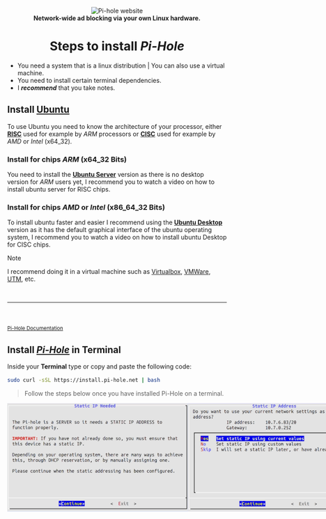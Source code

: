 <p align="center">
  <picture>
    <source media="(prefers-color-scheme: dark)" srcset="https://pi-hole.github.io/graphics/Vortex/Vortex_Vertical_wordmark_darkmode.png">
    <source media="(prefers-color-scheme: light)" srcset="https://pi-hole.github.io/graphics/Vortex/Vortex_Vertical_wordmark_lightmode.png">
    <img src="https://pi-hole.github.io/graphics/Vortex/Vortex_Vertical_wordmark_lightmode.png" width="168" height="270" alt="Pi-hole website">
  </picture>
    <br>
    <strong>Network-wide ad blocking via your own Linux hardware.</strong>
</p>

# <center>Steps to install _Pi-Hole_</center>

- You need a system that is a linux distribution | You can also use a virtual machine.
- You need to install certain terminal dependencies.
- I _**recommend**_ that you take notes.

## Install [Ubuntu](https://ubuntu.com/download)

To use Ubuntu you need to know the architecture of your processor, either [**RISC**](https://es.wikipedia.org/wiki/Reduced_instruction_set_computing) used for example by _ARM_ processors or [**CISC**](https://wikipedia.org/wiki/Complex_instruction_set_computer) used for example by _AMD_ or _Intel_ (x64_32).

### Install for chips _ARM_ (x64_32 Bits)

You need to install the [**Ubuntu Server**](https://ubuntu.com/download/server) version as there is no desktop version for _ARM_ users yet, I recommend you to watch a video on how to install ubuntu server for RISC chips.

### Install for chips _AMD_ or _Intel_ (x86_64_32 Bits)

To install ubuntu faster and easier I recommend using the [**Ubuntu Desktop**](https://ubuntu.com/download/desktop) version as it has the default graphical interface of the ubuntu operating system, I recommend you to watch a video on how to install ubuntu Desktop for CISC chips.

> [!NOTE]
> I recommend doing it in a virtual machine such as [Virtualbox](https://www.virtualbox.org/wiki/Downloads), [VMWare](https://www.vmware.com/products/fusion.html), [UTM](https://mac.getutm.app/), etc.

<br>

---

<br>

<sub>[Pi-Hole Documentation](https://docs.pi-hole.net/)</sub>

## Install [_Pi-Hole_](https://github.com/pi-hole/pi-hole/tree/master?tab=readme-ov-file#one-step-automated-install) in Terminal

Inside your **Terminal** type or copy and paste the following code:

```bash
sudo curl -sSL https://install.pi-hole.net | bash
```

> Follow the steps below once you have installed Pi-Hole on a terminal.

<div style="display: flex;">
  <img src="./IMG/StaticIpNeeded.png" width="415px" />
  <img src="./IMG/IpStaticAddress.png" width="415px" />
  <img src="./IMG/DnsProvider.png" width="415px" />
  <img src="./IMG/Blocklists.png" width="415px" />
  <img src="./IMG/AdminWebInterface.png" width="415px" />
  <img src="./IMG/PrivacyFtl.png" width="415px" />
</div>
